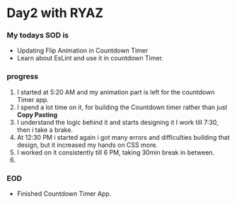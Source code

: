   # Day2 with RYAZ
### My todays SOD is 
* Updating Flip Animation in Countdown Timer
* Learn about EsLint and use it in countdown Timer.

### progress 
1. I started at 5:20 AM and my animation part is left for the countdown Timer app.
2. I spend a lot time on it, for building the Countdown timer rather than just **Copy Pasting**
3. I understand the logic behind it and starts designing it I work till 7:30, then i take a brake.
4. At 12:30 PM i started again i got many errors and difficulties building that design, but it increased my hands on CSS more.
5. I worked on it consistently till 6 PM, taking 30min break in between.
6.  

### EOD
* Finished Countdown Timer App.
